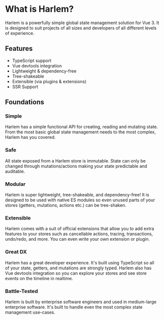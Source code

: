 # What is Harlem?

Harlem is a powerfully simple global state management solution for Vue 3. It is designed to suit projects of all sizes and developers of all different levels of experience.

## Features

- TypeScript support
- Vue devtools integration
- Lightweight & dependency-free
- Tree-shakeable
- Extensible (via plugins & extensions)
- SSR Support


## Foundations

### Simple
Harlem has a simple functional API for creating, reading and mutating state. From the most basic global state management needs to the most complex, Harlem has you covered.

### Safe
All state exposed from a Harlem store is immutable. State can only be changed through mutations/actions making your state predictable and auditable.

### Modular
Harlem is super lightweight, tree-shakeable, and dependency-free! It is designed to be used with native ES modules so even unused parts of your stores (getters, mutations, actions etc.) can be tree-shaken.

### Extensible
Harlem comes with a suit of official extensions that allow you to add extra features to your stores such as cancellable actions, tracing, transactions, undo/redo, and more. You can even write your own extension or plugin.

### Great DX
Harlem has a great developer experience. It's built using TypeScript so all of your state, getters, and mutations are strongly typed. Harlem also has Vue devtools integration so you can explore your stores and see store events on the timeline in realtime.

### Battle-Tested
Harlem is built by enterprise software engineers and used in medium-large enterprise software. It's built to handle even the most complex state management use-cases.


